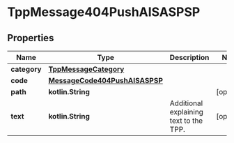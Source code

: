 
# TppMessage404PushAISASPSP

## Properties
Name | Type | Description | Notes
------------ | ------------- | ------------- | -------------
**category** | [**TppMessageCategory**](TppMessageCategory.md) |  | 
**code** | [**MessageCode404PushAISASPSP**](MessageCode404PushAISASPSP.md) |  | 
**path** | **kotlin.String** |  |  [optional]
**text** | **kotlin.String** | Additional explaining text to the TPP. |  [optional]



